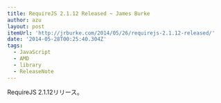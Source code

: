 ```yaml
---
title: RequireJS 2.1.12 Released ~ James Burke
author: azu
layout: post
itemUrl: 'http://jrburke.com/2014/05/26/requirejs-2.1.12-released/'
date: '2014-05-28T00:25:40.304Z'
tags:
  - JavaScript
  - AMD
  - library
  - ReleaseNote
---
```

RequireJS 2.1.12リリース。


